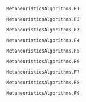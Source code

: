 
```@docs 
MetaheuristicsAlgorithms.F1
```

```@docs 
MetaheuristicsAlgorithms.F2
```

```@docs 
MetaheuristicsAlgorithms.F3
```

```@docs 
MetaheuristicsAlgorithms.F4
```

```@docs 
MetaheuristicsAlgorithms.F5
```

```@docs 
MetaheuristicsAlgorithms.F6
```

```@docs 
MetaheuristicsAlgorithms.F7
```

```@docs 
MetaheuristicsAlgorithms.F8
```

```@docs
MetaheuristicsAlgorithms.F9
```